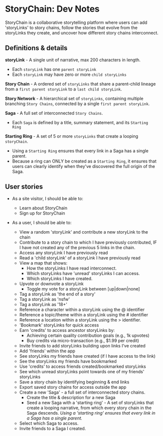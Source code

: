 # StoryChain: Dev Notes

StoryChain is a collaborative storytelling platform where users can add 'storyLinks'
to story chains, follow the stories that evolve from the storyLinks they create, and
uncover how different story chains interconnect.

## Definitions & details

**storyLink** - A single unit of narrative, max 200 characters in length.

  * Each `storyLink` has one `parent storyLink`
  * Each `storyLink` may have zero or more `child storyLinks`

**Story Chain** - A ordered set of `storyLinks` that share a parent-child lineage
  from a `first parent storyLink` to a `last child storyLink`.

**Story Network** - A hierarchical set of `storyLinks`, containing multiple
  branching `Story Chains`, connected by a single `first parent storyLink`.

**Saga** - A full set of interconnected `Story Chains`.

  * Each `Saga` is defined by a title, summary statement, and its `Starting Ring`
  
**Starting Ring** - A set of 5 or more `storyLinks` that create a looping
  `storyChain`.

  * Using a `Starting Ring` ensures that every link in a Saga has a single parent.
  * Because a ring can ONLY be created as a `Starting Ring`, it ensures that users
      can clearly identify when they've discovered the full origin of the Saga.



## User stories

* As a site visitor, I should be able to:
  * Learn about StoryChain
  * Sign up for StoryChain

* As a user, I should be able to:
  * View a random 'storyLink' and contribute a new storyLink to the chain
  * Contribute to a story chain to which I have previously contributed, IF
      I have not created any of the previous 5 links in the chain.
  * Access any storyLink I have previously read
  * Read a 'child storyLink' of a storyLink I have previously read
  * View a map that shows:
    * How the storyLinks I have read interconnect.
    * Which storyLinks have 'unread' storyLinks I can access.
    * Which storyLinks I have created.
  * Upvote or downvote a storyLink
    * Toggle my vote for a storyLink between [up|down|none]
  * Tag a storyLink as 'the end of a story'
  * Tag a storyLink as 'nsfw'
  * Tag a storyLink as '18+'
  * Reference a character within a storyLink using the @ identifier
  * Reference a topic/theme within a storyLink using the # identifier
  * Reference a location within a storyLink using the > identifier.
  * 'Bookmark' storyLinks for quick access
  * Earn 'credits' to access ancestor storyLinks by:
    * Achieving certain quality contribution goals (e.g., 1k upvotes)
    * Buy credits via micro-transaction (e.g., $1.99 per credit)
  * Invite friends to add storyLinks building upon links I've created
  * Add 'friends' within the app
  * See storyLinks my friends have created (if I have access to the link)
  * See the storyLinks my friends have bookmarked
  * Use 'credits' to access friends created/bookmarked storyLinks
  * See which unread storyLinks point towards one of my friends' storyLinks
  * Save a story chain by identifying beginning & end links
  * Export saved story chains for access outside the app
  * Create a new 'Saga' - a full set of interconnected story chains.
    * Create the title & description for a new Saga
    * Seed a new Saga with a 'starting ring' - A set of storyLinks that create
        a looping narrative, from which every story chain in the Saga descends.
        _Using a 'starting ring' ensures that every link in a Saga has a single
        parent._
  * Select which Saga to access.
  * Invite friends to a Saga I created.